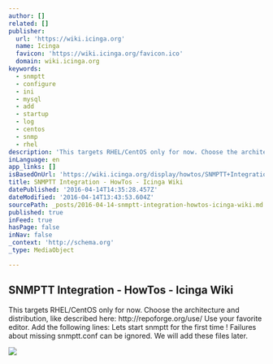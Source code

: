 ```yaml
---
author: []
related: []
publisher:
  url: 'https://wiki.icinga.org'
  name: Icinga
  favicon: 'https://wiki.icinga.org/favicon.ico'
  domain: wiki.icinga.org
keywords:
  - snmptt
  - configure
  - ini
  - mysql
  - add
  - startup
  - log
  - centos
  - snmp
  - rhel
description: 'This targets RHEL/CentOS only for now. Choose the architecture and distribution, like described here: http://repoforge.org/use/ Use your favorite editor. Add the following lines: Lets start snmptt for the first time ! Failures about missing snmptt.conf can be ignored. We will add these files later.'
inLanguage: en
app_links: []
isBasedOnUrl: 'https://wiki.icinga.org/display/howtos/SNMPTT+Integration'
title: SNMPTT Integration - HowTos - Icinga Wiki
datePublished: '2016-04-14T14:35:28.457Z'
dateModified: '2016-04-14T13:43:53.604Z'
sourcePath: _posts/2016-04-14-snmptt-integration-howtos-icinga-wiki.md
published: true
inFeed: true
hasPage: false
inNav: false
_context: 'http://schema.org'
_type: MediaObject

---
```

<article style=""><h1>SNMPTT Integration - HowTos - Icinga Wiki</h1><p>This targets RHEL/CentOS only for now. Choose the architecture and distribution, like described here: http://repoforge.org/use/ Use your favorite editor. Add the following lines: Lets start snmptt for the first time ! Failures about missing snmptt.conf can be ignored. We will add these files later.</p><img src="https://wiki.icinga.org/s/en_GB-1988229788/4252/6ac85e9b14675c5514a674e1aecae99c9505ed36.221/_/images/logo/confluence-logo.png" /></article>